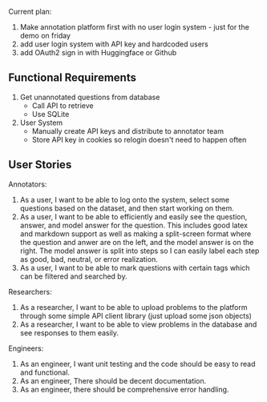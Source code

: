 Current plan:
1. Make annotation platform first with no user login system - just for the demo on friday
2. add user login system with API key and hardcoded users
3. add OAuth2 sign in with Huggingface or Github 

## Functional Requirements

1. Get unannotated questions from database
    - Call API to retrieve 
    - Use SQLite 
2. User System
    - Manually create API keys and distribute to annotator team
    - Store API key in cookies so relogin doesn't need to happen often
  
## User Stories

Annotators:
1. As a user, I want to be able to log onto the system, select some questions based on the dataset, and then start working on them.
2. As a user, I want to be able to efficiently and easily see the question, answer, and model answer for the question. This includes good latex and markdown support as well as making a split-screen format where the question and anwer are on the left, and the model answer is on the right. The model answer is split into steps so I can easily label each step as good, bad, neutral, or error realization. 
3. As a user, I want to be able to mark questions with certain tags which can be filtered and searched by.

Researchers:
1. As a researcher, I want to be able to upload problems to the platform through some simple API client library (just upload some json objects)
2. As a researcher, I want to be able to view problems in the database and see responses to them easily. 

Engineers:
1. As an engineer, I want unit testing and the code should be easy to read and functional.
2. As an engineer, There should be decent documentation.
3. As an engineer, there should be comprehensive error handling.